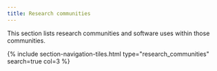 ```yaml
---
title: Research communities
---
```


This section lists research communities and software uses within those communities. 


{% include section-navigation-tiles.html type="research_communities" search=true col=3 %}
